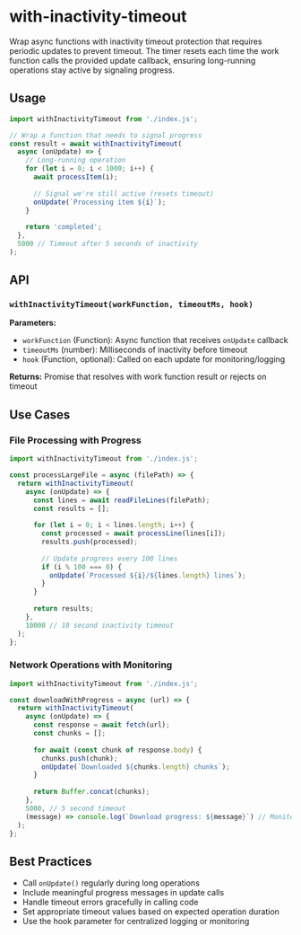 # with-inactivity-timeout

Wrap async functions with inactivity timeout protection that requires periodic updates to prevent timeout. The timer resets each time the work function calls the provided update callback, ensuring long-running operations stay active by signaling progress.

## Usage

```javascript
import withInactivityTimeout from './index.js';

// Wrap a function that needs to signal progress
const result = await withInactivityTimeout(
  async (onUpdate) => {
    // Long-running operation
    for (let i = 0; i < 1000; i++) {
      await processItem(i);
      
      // Signal we're still active (resets timeout)
      onUpdate(`Processing item ${i}`);
    }
    
    return 'completed';
  },
  5000 // Timeout after 5 seconds of inactivity
);
```

## API

### `withInactivityTimeout(workFunction, timeoutMs, hook)`

**Parameters:**
- `workFunction` (Function): Async function that receives `onUpdate` callback
- `timeoutMs` (number): Milliseconds of inactivity before timeout
- `hook` (Function, optional): Called on each update for monitoring/logging

**Returns:** Promise that resolves with work function result or rejects on timeout

## Use Cases

### File Processing with Progress
```javascript
import withInactivityTimeout from './index.js';

const processLargeFile = async (filePath) => {
  return withInactivityTimeout(
    async (onUpdate) => {
      const lines = await readFileLines(filePath);
      const results = [];
      
      for (let i = 0; i < lines.length; i++) {
        const processed = await processLine(lines[i]);
        results.push(processed);
        
        // Update progress every 100 lines
        if (i % 100 === 0) {
          onUpdate(`Processed ${i}/${lines.length} lines`);
        }
      }
      
      return results;
    },
    10000 // 10 second inactivity timeout
  );
};
```

### Network Operations with Monitoring
```javascript
import withInactivityTimeout from './index.js';

const downloadWithProgress = async (url) => {
  return withInactivityTimeout(
    async (onUpdate) => {
      const response = await fetch(url);
      const chunks = [];
      
      for await (const chunk of response.body) {
        chunks.push(chunk);
        onUpdate(`Downloaded ${chunks.length} chunks`);
      }
      
      return Buffer.concat(chunks);
    },
    5000, // 5 second timeout
    (message) => console.log(`Download progress: ${message}`) // Monitor updates
  );
};
```

## Best Practices

- Call `onUpdate()` regularly during long operations
- Include meaningful progress messages in update calls
- Handle timeout errors gracefully in calling code
- Set appropriate timeout values based on expected operation duration
- Use the hook parameter for centralized logging or monitoring 
